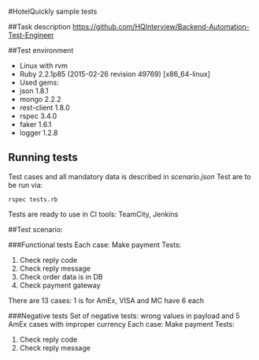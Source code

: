 #HotelQuickly sample tests

##Task description
https://github.com/HQInterview/Backend-Automation-Test-Engineer

##Test environment
* Linux with rvm
* Ruby 2.2.1p85 (2015-02-26 revision 49769) [x86_64-linux]
* Used gems:
 * json 1.8.1
 * mongo 2.2.2
 * rest-client 1.8.0
 * rspec 3.4.0
 * faker 1.6.1
 * logger 1.2.8

## Running tests
Test cases and all mandatory data is described in _scenario.json_
Test are to be run via:
```
rspec tests.rb
```
Tests are ready to use in CI tools: TeamCity, Jenkins

##Test scenario:

###Functional tests
Each case: Make payment
Tests:
1. Check reply code
2. Check reply message
3. Check order data is in DB
4. Check payment gateway

There are 13 cases: 1 is for AmEx, VISA and MC have 6 each

###Negative tests
Set of negative tests: wrong values in payload and 5 AmEx cases with improper currency
Each case: Make payment
Tests:
1. Check reply code
2. Check reply message
